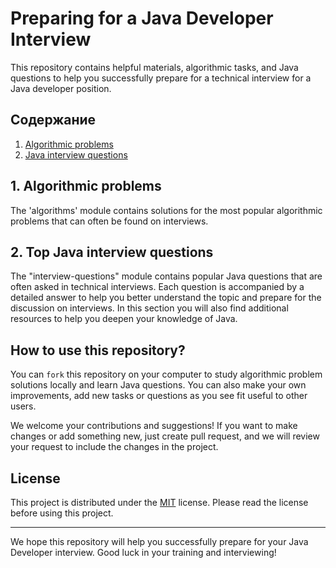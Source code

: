 # Preparing for a Java Developer Interview

This repository contains helpful materials, algorithmic tasks, and Java questions to help you successfully prepare for a
technical interview for a Java developer position.

## Содержание

1. [Algorithmic problems](./algorithms)
2. [Java interview questions](./interview-questions)

## 1. Algorithmic problems

The 'algorithms' module contains solutions for the most popular algorithmic problems that can often be found on
interviews.

## 2. Top Java interview questions

The "interview-questions" module contains popular Java questions that are often asked in technical interviews.
Each question is accompanied by a detailed answer to help you better understand the topic and prepare for the discussion
on interviews. In this section you will also find additional resources to help you deepen your knowledge of Java.

## How to use this repository?

You can `fork` this repository on your computer to study algorithmic problem solutions locally and learn Java questions.
You can also make your own improvements, add new tasks or questions as you see fit useful to other users.

We welcome your contributions and suggestions! If you want to make changes or add something new, just create
pull request, and we will review your request to include the changes in the project.

## License

This project is distributed under the [MIT](./LICENSE) license. Please read the license before using this project.

-------------------------------------------------------------------------------

We hope this repository will help you successfully prepare for your Java Developer interview. Good luck in your training
and interviewing!